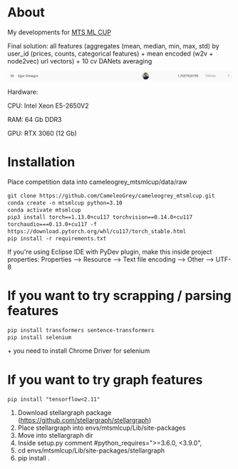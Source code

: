 

# About

My developments for [MTS ML CUP](https://ods.ai/competitions/mtsmlcup)


Final solution: all features (aggregates (mean, median, min, max, std) by user_id (prices, counts, categorical features) + mean encoded (w2v + node2vec) url vectors) + 10 cv DANets averaging

![](cameleogrey_leaderboard_03_13_2023.png)

Hardware:

CPU: Intel Xeon E5-2650V2

RAM: 64 Gb DDR3

GPU: RTX 3060 (12 Gb)

# Installation
Place competition data into cameleogrey_mtsmlcup/data/raw

```
git clone https://github.com/CameleoGrey/cameleogrey_mtsmlcup.git
conda create -n mtsmlcup python=3.10
conda activate mtsmlcup
pip3 install torch==1.13.0+cu117 torchvision==0.14.0+cu117 torchaudio===0.13.0+cu117 -f https://download.pytorch.org/whl/cu117/torch_stable.html
pip install -r requirements.txt
```
If you're using Eclipse IDE with PyDev plugin, make this inside project properties:
Properties --> Resource --> Text file encoding --> Other --> UTF-8

# If you want to try scrapping / parsing features
```
pip install transformers sentence-transformers
pip install selenium
```
\+ you need to install Chrome Driver for selenium

# If you want to try graph features
```
pip install "tensorflow<2.11"
```
1) Download stellargraph package (https://github.com/stellargraph/stellargraph)
2) Place stellargraph into envs/mtsmlcup/Lib/site-packages
3) Move into stellargraph dir
4) Inside setup.py comment #python_requires=">=3.6.0, <3.9.0",
5) cd envs/mtsmlcup/Lib/site-packages/stellargraph
6) pip install .
